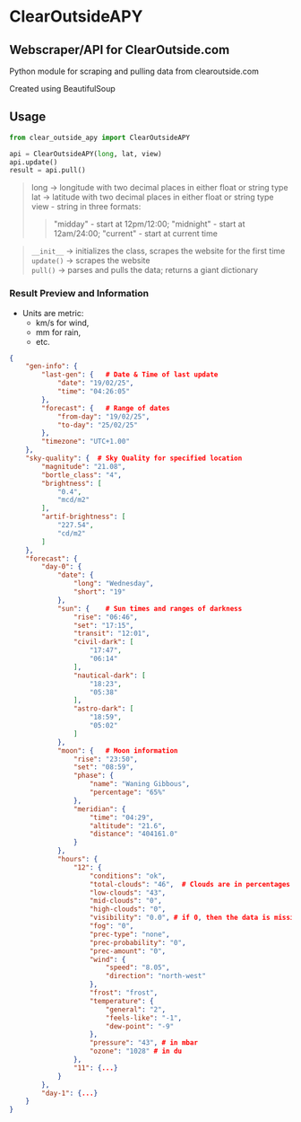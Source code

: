 # ClearOutsideAPY

## Webscraper/API for ClearOutside.com

Python module for scraping and pulling data from clearoutside.com

Created using BeautifulSoup

## Usage

```python
from clear_outside_apy import ClearOutsideAPY

api = ClearOutsideAPY(long, lat, view)
api.update()
result = api.pull()
```

> long -> longitude with two decimal places in either float or string type <br>
> lat -> latitude with two decimal places in either float or string type <br>
> view - string in three formats:
>> "midday" - start at 12pm/12:00; "midnight" - start at 12am/24:00; "current" - start at current time  

> `__init__` -> initializes the class, scrapes the website for the first time <br>
> `update()` -> scrapes the website <br>
> `pull()` -> parses and pulls the data; returns a giant dictionary

### Result Preview and Information

- Units are metric:
  - km/s for wind,
  - mm for rain,
  - etc.

```json
{
    "gen-info": {
        "last-gen": {   # Date & Time of last update
            "date": "19/02/25",
            "time": "04:26:05"
        },
        "forecast": {   # Range of dates
            "from-day": "19/02/25",
            "to-day": "25/02/25"
        },
        "timezone": "UTC+1.00"
    },
    "sky-quality": {  # Sky Quality for specified location
        "magnitude": "21.08",
        "bortle_class": "4",
        "brightness": [
            "0.4",
            "mcd/m2"
        ],
        "artif-brightness": [
            "227.54",
            "cd/m2"
        ]
    },
    "forecast": {
        "day-0": {
            "date": { 
                "long": "Wednesday",
                "short": "19"
            },
            "sun": {    # Sun times and ranges of darkness
                "rise": "06:46",
                "set": "17:15",
                "transit": "12:01",
                "civil-dark": [
                    "17:47",
                    "06:14"
                ],
                "nautical-dark": [
                    "18:23",
                    "05:38"
                ],
                "astro-dark": [
                    "18:59",
                    "05:02"
                ]
            },
            "moon": {   # Moon information
                "rise": "23:50",
                "set": "08:59",
                "phase": {
                    "name": "Waning Gibbous",
                    "percentage": "65%"
                },
                "meridian": {
                    "time": "04:29",
                    "altitude": "21.6",
                    "distance": "404161.0"
                }
            },
            "hours": {
                "12": {
                    "conditions": "ok",
                    "total-clouds": "46",  # Clouds are in percentages
                    "low-clouds": "43",
                    "mid-clouds": "0",
                    "high-clouds": "0",
                    "visibility": "0.0", # if 0, then the data is missing from the website
                    "fog": "0",
                    "prec-type": "none",
                    "prec-probability": "0",
                    "prec-amount": "0",
                    "wind": {
                        "speed": "8.05",
                        "direction": "north-west"
                    },
                    "frost": "frost",
                    "temperature": {
                        "general": "2",
                        "feels-like": "-1",
                        "dew-point": "-9"
                    },
                    "pressure": "43", # in mbar
                    "ozone": "1028" # in du
                },
                "11": {...}
            }
        },
        "day-1": {...}
    }
}
```

```
```

